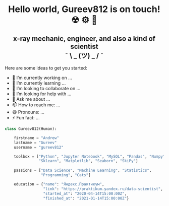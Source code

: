 <h1 align="center">Hello world, Gureev812 is on touch! ☢ ⚙ 🥼 </a> 

<h2 align="center">x-ray mechanic, engineer, and also a kind of scientist <br /> ¯ \ _ (ツ) _ / ¯ </h2>



 
Here are some ideas to get you started:

- 🔭 I’m currently working on ...
- 🌱 I’m currently learning ...
- 👯 I’m looking to collaborate on ...
- 🤔 I’m looking for help with ...
- 💬 Ask me about ...
- 📫 How to reach me: ...
- 😄 Pronouns: ...
- ⚡ Fun fact: ...
```python
class Gureev812(Human):

    firstname = "Andrew"
    lastname = "Gureev"
    username = "gureev812"

    toolbox = ["Python", "Jupyter Notebook", "MySQL", "Pandas", "Numpy",
               "Sklearn", "Matplotlib", "Seaborn", "SkiPy"]
               
    passions = ["Data Science", "Machine Learning", "Statistics",
                "Programming", "Cats"]

    education = {"name": "Яндекс.Практикум",
                 "link": "https://praktikum.yandex.ru/data-scientist",
                 "started_at": "2020-04-14T15:00:00Z",
                 "finished_at": "2021-01-14T15:00:00Z"}
```

